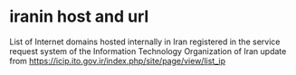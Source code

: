# iranin host and url
List of Internet domains hosted internally in Iran registered in the service request system of the Information Technology Organization of Iran
update from https://icip.ito.gov.ir/index.php/site/page/view/list_ip
